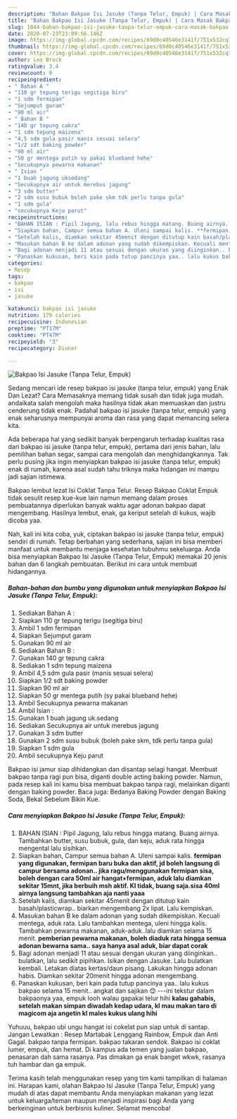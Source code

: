 ```yaml
---
description: "Bahan Bakpao Isi Jasuke (Tanpa Telur, Empuk) | Cara Masak Bakpao Isi Jasuke (Tanpa Telur, Empuk) Yang Enak Dan Lezat"
title: "Bahan Bakpao Isi Jasuke (Tanpa Telur, Empuk) | Cara Masak Bakpao Isi Jasuke (Tanpa Telur, Empuk) Yang Enak Dan Lezat"
slug: 1044-bahan-bakpao-isi-jasuke-tanpa-telur-empuk-cara-masak-bakpao-isi-jasuke-tanpa-telur-empuk-yang-enak-dan-lezat
date: 2020-07-23T23:09:56.146Z
image: https://img-global.cpcdn.com/recipes/69d0c40546e3141f/751x532cq70/bakpao-isi-jasuke-tanpa-telur-empuk-foto-resep-utama.jpg
thumbnail: https://img-global.cpcdn.com/recipes/69d0c40546e3141f/751x532cq70/bakpao-isi-jasuke-tanpa-telur-empuk-foto-resep-utama.jpg
cover: https://img-global.cpcdn.com/recipes/69d0c40546e3141f/751x532cq70/bakpao-isi-jasuke-tanpa-telur-empuk-foto-resep-utama.jpg
author: Leo Brock
ratingvalue: 3.4
reviewcount: 9
recipeingredient:
- " Bahan A "
- "110 gr tepung terigu segitiga biru"
- "1 sdm fermipan"
- "Sejumput garam"
- "90 ml air"
- " Bahan B "
- "140 gr tepung cakra"
- "1 sdm tepung maizena"
- "4,5 sdm gula pasir manis sesuai selera"
- "1/2 sdt baking powder"
- "90 ml air"
- "50 gr mentega putih sy pakai blueband hehe"
- "Secukupnya pewarna makanan"
- " Isian "
- "1 buah jagung uksedang"
- "Secukupnya air untuk merebus jagung"
- "3 sdm butter"
- "2 sdm susu bubuk boleh pake skm tdk perlu tanpa gula"
- "1 sdm gula"
- "secukupnya Keju parut"
recipeinstructions:
- "BAHAN ISIAN : Pipil Jagung, lalu rebus hingga matang. Buang airnya. Tambahkan butter, susu bubuk, gula, dan keju, aduk rata hingga mengental lalu sisihkan."
- "Siapkan bahan, Campur semua bahan A. Uleni sampai kalis. **fermipan yang digunakan, fermipan baru buka dan aktif, jd boleh langsung di campur bersama adonan.. jika ragu/menggunakan fermipan sisa, boleh dengan cara 50ml air hangat+fermipan, aduk lalu diamkan sekitar 15mnt, jika berbuih msh aktif. Kl tidak, buang saja.sisa 40ml airnya langsung tambahkan aja nanti yaaa**"
- "Setelah kalis, diamkan sekitar 45menit dengan ditutup kain basah/plasticwrap.. biarkan mengembang 2x lipat. Lalu kempiskan."
- "Masukan bahan B ke dalam adonan yang sudah dikempiskan. Kecuali mentega, aduk rata. Lalu tambahkan mentega, uleni hingga kalis. Tambahkan pewarna makanan, aduk-aduk..lalu diamkan selama 15 menit. **pemberian pewarna makanan, boleh diaduk rata hingga semua adonan bewarna sama.. saya hanya asal aduk, biar dapat corak**"
- "Bagi adonan menjadi 11 atau sesuai dengan ukuran yang diinginkan.. bulatkan, lalu sedikit pipihkan. Isikan dengan Jasuke. Lalu bulatkan kembali. Letakan diatas kertas/daun pisang. Lakukan hingga adonan habis. Diamkan sekitar 20menit hingga adonan mengembang."
- "Panaskan kukusan, beri kain pada tutup pancinya yaa.. lalu kukus bakpao selama 15 menit.. angkat dan sajikan 😊 ---ini tekstur dalam bakpaonya yaa, empuk looh walau gapakai telur hihi **kalau gahabis, setelah makan simpan diwadah kedap udara, kl mau makan taro di magicom aja angetin kl males kukus ulang hihi**"
categories:
- Resep
tags:
- bakpao
- isi
- jasuke

katakunci: bakpao isi jasuke 
nutrition: 179 calories
recipecuisine: Indonesian
preptime: "PT17M"
cooktime: "PT47M"
recipeyield: "3"
recipecategory: Dinner

---
```



![Bakpao Isi Jasuke (Tanpa Telur, Empuk)](https://img-global.cpcdn.com/recipes/69d0c40546e3141f/751x532cq70/bakpao-isi-jasuke-tanpa-telur-empuk-foto-resep-utama.jpg)

Sedang mencari ide resep bakpao isi jasuke (tanpa telur, empuk) yang Enak Dan Lezat? Cara Memasaknya memang tidak susah dan tidak juga mudah. andaikata salah mengolah maka hasilnya tidak akan memuaskan dan justru cenderung tidak enak. Padahal bakpao isi jasuke (tanpa telur, empuk) yang enak seharusnya mempunyai aroma dan rasa yang dapat memancing selera kita.

Ada beberapa hal yang sedikit banyak berpengaruh terhadap kualitas rasa dari bakpao isi jasuke (tanpa telur, empuk), pertama dari jenis bahan, lalu pemilihan bahan segar, sampai cara mengolah dan menghidangkannya. Tak perlu pusing jika ingin menyiapkan bakpao isi jasuke (tanpa telur, empuk) enak di rumah, karena asal sudah tahu triknya maka hidangan ini mampu jadi sajian istimewa.

Bakpao lembut lezat Isi Coklat Tanpa Telur. Resep Bakpao Coklat Empuk tidak sesulit resep kue-kue lain namun memang dalam proses pembuatannya diperlukan banyak waktu agar adonan bakpao dapat mengembang. Hasilnya lembut, enak, ga keriput setelah di kukus, wajib dicoba yaa.


Nah, kali ini kita coba, yuk, ciptakan bakpao isi jasuke (tanpa telur, empuk) sendiri di rumah. Tetap berbahan yang sederhana, sajian ini bisa memberi manfaat untuk membantu menjaga kesehatan tubuhmu sekeluarga. Anda bisa menyiapkan Bakpao Isi Jasuke (Tanpa Telur, Empuk) memakai 20 jenis bahan dan 6 langkah pembuatan. Berikut ini cara untuk membuat hidangannya.

<!--inarticleads1-->

##### Bahan-bahan dan bumbu yang digunakan untuk menyiapkan Bakpao Isi Jasuke (Tanpa Telur, Empuk):

1. Sediakan  Bahan A :
1. Siapkan 110 gr tepung terigu (segitiga biru)
1. Ambil 1 sdm fermipan
1. Siapkan Sejumput garam
1. Gunakan 90 ml air
1. Sediakan  Bahan B :
1. Gunakan 140 gr tepung cakra
1. Sediakan 1 sdm tepung maizena
1. Ambil 4,5 sdm gula pasir (manis sesuai selera)
1. Siapkan 1/2 sdt baking powder
1. Siapkan 90 ml air
1. Siapkan 50 gr mentega putih (sy pakai blueband hehe)
1. Ambil Secukupnya pewarna makanan
1. Ambil  Isian :
1. Gunakan 1 buah jagung uk.sedang
1. Sediakan Secukupnya air untuk merebus jagung
1. Gunakan 3 sdm butter
1. Gunakan 2 sdm susu bubuk (boleh pake skm, tdk perlu tanpa gula)
1. Siapkan 1 sdm gula
1. Ambil secukupnya Keju parut


Bakpao isi jamur siap dihidangkan dan disantap selagi hangat. Membuat bakpao tanpa ragi pun bisa, diganti double acting baking powder. Namun, pada resep kali ini kamu bisa membuat bakpao tanpa ragi, melainkan diganti dengan baking powder. Baca juga: Bedanya Baking Powder dengan Baking Soda, Bekal Sebelum Bikin Kue. 

<!--inarticleads2-->

##### Cara menyiapkan Bakpao Isi Jasuke (Tanpa Telur, Empuk):

1. BAHAN ISIAN : Pipil Jagung, lalu rebus hingga matang. Buang airnya. Tambahkan butter, susu bubuk, gula, dan keju, aduk rata hingga mengental lalu sisihkan.
1. Siapkan bahan, Campur semua bahan A. Uleni sampai kalis. **fermipan yang digunakan, fermipan baru buka dan aktif, jd boleh langsung di campur bersama adonan.. jika ragu/menggunakan fermipan sisa, boleh dengan cara 50ml air hangat+fermipan, aduk lalu diamkan sekitar 15mnt, jika berbuih msh aktif. Kl tidak, buang saja.sisa 40ml airnya langsung tambahkan aja nanti yaaa**
1. Setelah kalis, diamkan sekitar 45menit dengan ditutup kain basah/plasticwrap.. biarkan mengembang 2x lipat. Lalu kempiskan.
1. Masukan bahan B ke dalam adonan yang sudah dikempiskan. Kecuali mentega, aduk rata. Lalu tambahkan mentega, uleni hingga kalis. Tambahkan pewarna makanan, aduk-aduk..lalu diamkan selama 15 menit. **pemberian pewarna makanan, boleh diaduk rata hingga semua adonan bewarna sama.. saya hanya asal aduk, biar dapat corak**
1. Bagi adonan menjadi 11 atau sesuai dengan ukuran yang diinginkan.. bulatkan, lalu sedikit pipihkan. Isikan dengan Jasuke. Lalu bulatkan kembali. Letakan diatas kertas/daun pisang. Lakukan hingga adonan habis. Diamkan sekitar 20menit hingga adonan mengembang.
1. Panaskan kukusan, beri kain pada tutup pancinya yaa.. lalu kukus bakpao selama 15 menit.. angkat dan sajikan 😊 ---ini tekstur dalam bakpaonya yaa, empuk looh walau gapakai telur hihi **kalau gahabis, setelah makan simpan diwadah kedap udara, kl mau makan taro di magicom aja angetin kl males kukus ulang hihi**


Yuhuuu, bakpao ubi ungu hangat isi cokelat pun siap untuk di santap. Jangan Lewatkan : Resep Martabak Lenggang Rainbow, Empuk dan Anti Gagal. bakpao tanpa fermipan. bakpao takaran sendok. Bakpao isi coklat lumer, empuk, dan hemat. Di kampus ada temen yang jualan bakpao, penasaran dah sama rasanya. Pas dimakan ga enak banget wkwk, rasanya tuh hambar dan ga empuk. 

Terima kasih telah menggunakan resep yang tim kami tampilkan di halaman ini. Harapan kami, olahan Bakpao Isi Jasuke (Tanpa Telur, Empuk) yang mudah di atas dapat membantu Anda menyiapkan makanan yang lezat untuk keluarga/teman maupun menjadi inspirasi bagi Anda yang berkeinginan untuk berbisnis kuliner. Selamat mencoba!
